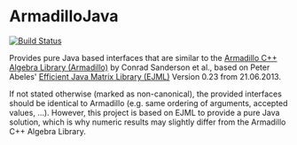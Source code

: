 ArmadilloJava
==================================================

[![Build Status](https://travis-ci.org/SebastianNiemann/ArmadilloJava.png?branch=master)](https://travis-ci.org/SebastianNiemann/ArmadilloJava)

Provides pure Java based interfaces that are similar to the [Armadillo C++ Algebra Library (Armadillo)](http://arma.sourceforge.net/) by Conrad Sanderson et al., based on Peter Abeles' [Efficient Java Matrix Library (EJML)](http://efficient-java-matrix-library.googlecode.com) Version 0.23 from 21.06.2013.

If not stated otherwise (marked as non-canonical), the provided interfaces should be identical to Armadillo (e.g. same ordering of arguments, accepted values, ...). However, this project is based on EJML to provide a pure Java solution, which is why numeric results may slightly differ from the Armadillo C++ Algebra Library.
